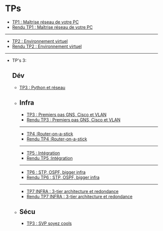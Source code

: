 # TPs

- [TP1 : Maîtrise réseau de votre PC](./Tp_1.md)
- [Rendu TP1 : Maîtrise réseau de votre PC](./Rendu_Tp_1.md) 
---
- [TP2 : Environnement virtuel](./Tp_2.md)
- [Rendu TP2 : Environnement virtuel](./Rendu_Tp_2.md)
---
- TP's 3:
    ## Dév
    - [TP3 : Python et réseau](./Dev_Tp3/Tp3.md)

  - ## Infra
    - [TP3 : Premiers pas GNS, Cisco et VLAN](./Infra_Tp3/Tp_3.md)
    - [Rendu TP3 : Premiers pas GNS, Cisco et VLAN](./Infra_Tp3/Rendu_Tp_3.md)
    ---
    - [TP4 :Router-on-a-stick](./Infra_Tp4/Sujet_Tp4.md)
    - [Rendu TP4 :Router-on-a-stick](./Infra_Tp4/Rendu_Tp_4.md)
    ---
    - [TP5 : Intégration](./Infra_Tp5/Sujet_Tp5.md)
    - [Rendu TP5 :Intégration](./Infra_Tp5/Rendu_Tp5.md)
    ---
    - [TP6 : STP, OSPF, bigger infra](./Infra_Tp6/Sujet_Tp6.md)
    - [Rendu TP6 : STP, OSPF, bigger infra](./Infra_Tp6/Rendu_Tp6.md)
    ---
    - [TP7 INFRA : 3-tier architecture et redondance](./Infra_Tp7/Sujet_Tp7.md)
    - [Rendu TP7 INFRA : 3-tier architecture et redondance](./Infra_Tp7/Rendu_Tp7.md)

  - ## Sécu
    - [TP3 : SVP soyez cools](./Sécu-Tp3/Tp3.md)
